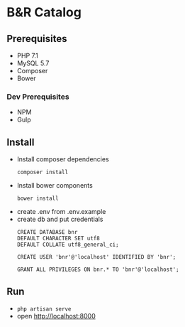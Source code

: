 # B&R Catalog

## Prerequisites
* PHP 7.1
* MySQL 5.7
* Composer
* Bower

### Dev Prerequisites
* NPM
* Gulp

## Install
* Install composer dependencies
    ```
    composer install
    ```
* Install bower components
    ```
    bower install
    ```
* create .env from .env.example
* create db and put credentials
    ```
    CREATE DATABASE bnr
    DEFAULT CHARACTER SET utf8
    DEFAULT COLLATE utf8_general_ci;

    CREATE USER 'bnr'@'localhost' IDENTIFIED BY 'bnr';

    GRANT ALL PRIVILEGES ON bnr.* TO 'bnr'@'localhost';
    ```

## Run
* `php artisan serve`
* open [http://localhost:8000](http://localhost:8000)
